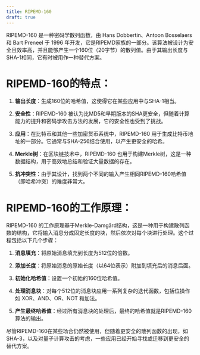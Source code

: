 ```yaml
---
title: RIPEMD-160
draft: true
---
```

RIPEMD-160 是一种密码学散列函数，由 Hans Dobbertin、Antoon Bosselaers 和 Bart Preneel 于 1996 年开发，它是RIPEMD家族的一部分。该算法被设计为安全且效率高，并且能够产生一个160位（20字节）的散列值。由于其输出长度与SHA-1相同，它有时被用作一种替代方案。

# RIPEMD-160的特点：

1. **输出长度**：生成160位的哈希值，这使得它在某些应用中与SHA-1相当。

2. **安全性**：RIPEMD-160 被认为比MD5和早期版本的SHA更安全，但随着计算能力的提升和密码学攻击方法的发展，它的安全性也受到了挑战。

3. **应用**：在比特币和其他一些加密货币系统中，RIPEMD-160 用于生成比特币地址的一部分。它通常与SHA-256结合使用，以产生更安全的哈希。

4. **Merkle树**：在区块链技术中，RIPEMD-160 也用于构建Merkle树，这是一种数据结构，用于高效地总结和验证大量数据的存在。

5. **抗冲突性**：由于其设计，找到两个不同的输入产生相同RIPEMD-160哈希值（即哈希冲突）的难度非常大。

# RIPEMD-160的工作原理：

RIPEMD-160 的工作原理基于Merkle-Damgård结构，这是一种用于构建散列函数的结构，它将输入消息分成固定长度的块，然后依次对每个块进行处理。这个过程包括以下几个步骤：

1. **消息填充**：将原始消息填充到长度为512位的倍数。

2. **添加长度**：将原始消息的原始长度（以64位表示）附加到填充后的消息后面。

3. **初始化哈希值**：设置一个初始的160位哈希值。

4. **处理消息块**：对每个512位的消息块应用一系列复杂的迭代函数，包括位操作如 XOR、AND、OR、NOT 和加法。

5. **产生最终哈希值**：经过所有消息块的处理后，最终的哈希值就是RIPEMD-160算法的输出。

尽管RIPEMD-160在某些场合仍然被使用，但随着更安全的散列函数的出现，如SHA-3，以及对量子计算攻击的考虑，一些应用已经开始寻找或迁移到更安全的替代方案。